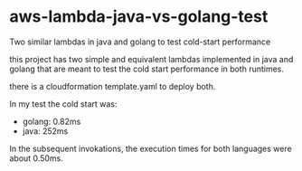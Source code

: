 # aws-lambda-java-vs-golang-test
Two similar lambdas in java and golang to test cold-start performance

this project has two simple and equivalent lambdas implemented in java and golang that are meant to 
test the cold start performance in both runtimes.

there is a cloudformation template.yaml to deploy both.

In my test the cold start was:

* golang: 0.82ms
* java: 252ms

In the subsequent invokations, the execution times for both languages were about 0.50ms.

